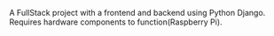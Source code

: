 A FullStack project with a frontend and backend using Python Django. Requires hardware components to function(Raspberry Pi).
